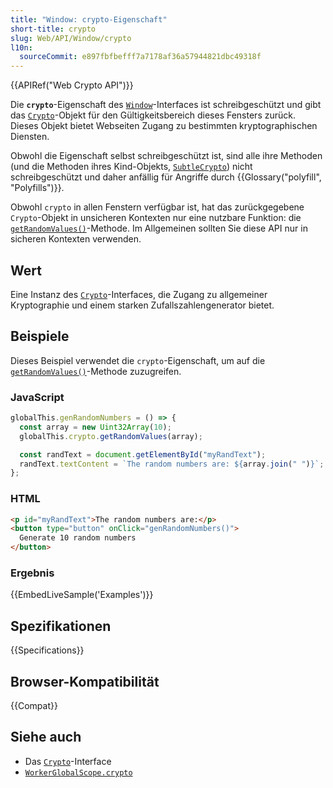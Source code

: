 ```yaml
---
title: "Window: crypto-Eigenschaft"
short-title: crypto
slug: Web/API/Window/crypto
l10n:
  sourceCommit: e897fbfbefff7a7178af36a57944821dbc49318f
---
```


{{APIRef("Web Crypto API")}}

Die **`crypto`**-Eigenschaft des [`Window`](/de/docs/Web/API/Window)-Interfaces ist schreibgeschützt und gibt das [`Crypto`](/de/docs/Web/API/Crypto)-Objekt für den Gültigkeitsbereich dieses Fensters zurück. Dieses Objekt bietet Webseiten Zugang zu bestimmten kryptographischen Diensten.

Obwohl die Eigenschaft selbst schreibgeschützt ist, sind alle ihre Methoden (und die Methoden ihres Kind-Objekts, [`SubtleCrypto`](/de/docs/Web/API/SubtleCrypto)) nicht schreibgeschützt und daher anfällig für Angriffe durch {{Glossary("polyfill", "Polyfills")}}.

Obwohl `crypto` in allen Fenstern verfügbar ist, hat das zurückgegebene `Crypto`-Objekt in unsicheren Kontexten nur eine nutzbare Funktion: die [`getRandomValues()`](/de/docs/Web/API/Crypto/getRandomValues)-Methode. Im Allgemeinen sollten Sie diese API nur in sicheren Kontexten verwenden.

## Wert

Eine Instanz des [`Crypto`](/de/docs/Web/API/Crypto)-Interfaces, die Zugang zu allgemeiner Kryptographie und einem starken Zufallszahlengenerator bietet.

## Beispiele

Dieses Beispiel verwendet die `crypto`-Eigenschaft, um auf die [`getRandomValues()`](/de/docs/Web/API/Crypto/getRandomValues)-Methode zuzugreifen.

### JavaScript

```js
globalThis.genRandomNumbers = () => {
  const array = new Uint32Array(10);
  globalThis.crypto.getRandomValues(array);

  const randText = document.getElementById("myRandText");
  randText.textContent = `The random numbers are: ${array.join(" ")}`;
};
```

### HTML

```html
<p id="myRandText">The random numbers are:</p>
<button type="button" onClick="genRandomNumbers()">
  Generate 10 random numbers
</button>
```

### Ergebnis

{{EmbedLiveSample('Examples')}}

## Spezifikationen

{{Specifications}}

## Browser-Kompatibilität

{{Compat}}

## Siehe auch

- Das [`Crypto`](/de/docs/Web/API/Crypto)-Interface
- [`WorkerGlobalScope.crypto`](/de/docs/Web/API/WorkerGlobalScope/crypto)
